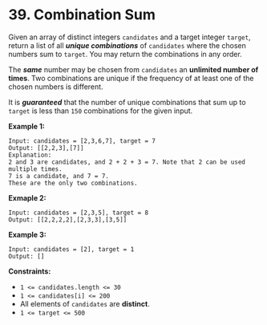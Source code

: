 # 39. Combination Sum

Given an array of distinct integers `candidates` and a target integer `target`, return a list of all __*unique combinations*__ of `candidates` where the chosen numbers sum to `target`. You may return the combinations in any order.

The __*same*__ number may be chosen from `candidates` an __unlimited number of times__. Two combinations are unique if the frequency of at least one of the chosen numbers is different.

It is __*guaranteed*__ that the number of unique combinations that sum up to `target` is less than `150` combinations for the given input.


__Example 1:__

```plain
Input: candidates = [2,3,6,7], target = 7
Output: [[2,2,3],[7]]
Explanation:
2 and 3 are candidates, and 2 + 2 + 3 = 7. Note that 2 can be used multiple times.
7 is a candidate, and 7 = 7.
These are the only two combinations.
```

__Exmaple 2:__

```
Input: candidates = [2,3,5], target = 8
Output: [[2,2,2,2],[2,3,3],[3,5]]
```

__Example 3:__

```
Input: candidates = [2], target = 1
Output: []
```

__Constraints:__

- `1 <= candidates.length <= 30`
- `1 <= candidates[i] <= 200`
- All elements of `candidates` are **distinct**.
- `1 <= target <= 500`
